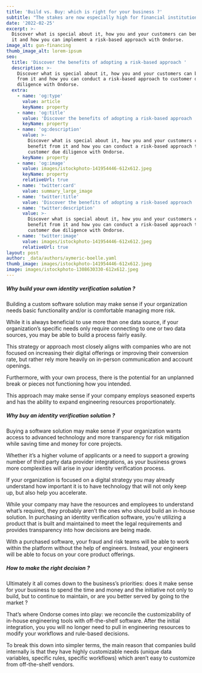 ```yaml
---
title: 'Build vs. Buy: which is right for your business ?'
subtitle: "The stakes are now especially high for financial institutions to meet identity verification regulations, that’s why most FIs care deeply about the type of process or solution they adopt to help them mitigate risk and manage their process. However, most FIs struggle with whether to build or buy this important piece of their tech stack.\_Here, we will cover the important questions to consider in making the decision for your organization."
date: '2022-02-25'
excerpt: >-
  Discover what is special about it, how you and your customers can benefit from
  it and how you can implement a risk-based approach with Ondorse.
image_alt: gun-financing
thumb_image_alt: lorem-ipsum
seo:
  title: 'Discover the benefits of adopting a risk-based approach '
  description: >-
    Discover what is special about it, how you and your customers can benefit
    from it and how you can conduct a risk-based approach to customer due
    diligence with Ondorse.
  extra:
    - name: 'og:type'
      value: article
      keyName: property
    - name: 'og:title'
      value: 'Discover the benefits of adopting a risk-based approach '
      keyName: property
    - name: 'og:description'
      value: >-
        Discover what is special about it, how you and your customers can
        benefit from it and how you can conduct a risk-based approach to
        customer due diligence with Ondorse.
      keyName: property
    - name: 'og:image'
      value: images/istockphoto-141954446-612x612.jpeg
      keyName: property
      relativeUrl: true
    - name: 'twitter:card'
      value: summary_large_image
    - name: 'twitter:title'
      value: 'Discover the benefits of adopting a risk-based approach '
    - name: 'twitter:description'
      value: >-
        Discover what is special about it, how you and your customers can
        benefit from it and how you can conduct a risk-based approach to
        customer due diligence with Ondorse.
    - name: 'twitter:image'
      value: images/istockphoto-141954446-612x612.jpeg
      relativeUrl: true
layout: post
author: _data/authors/aymeric-boelle.yaml
thumb_image: images/istockphoto-141954446-612x612.jpeg
image: images/istockphoto-1308630330-612x612.jpeg
---
```

##### Why build your own identity verification solution ?

Building a custom software solution may make sense if your organization needs basic functionality and/or is comfortable managing more risk.

While it is always beneficial to use more than one data source, if your organization’s specific needs only require connecting to one or two data sources, you may be able to build a process fairly easily. 

This strategy or approach most closely aligns with companies who are not focused on increasing their digital offerings or improving their conversion rate, but rather rely more heavily on in-person communication and account openings. 

Furthermore, with your own process, there is the potential for an unplanned break or pieces not functioning how you intended. 

This approach may make sense if your company employs seasoned experts and has the ability to expand engineering resources proportionately.

##### Why buy an identity verification solution ?

Buying a software solution may make sense if your organization wants access to advanced technology and more transparency for risk mitigation while saving time and money for core projects.

Whether it’s a higher volume of applicants or a need to support a growing number of third party data provider integrations, as your business grows more complexities will arise in your identity verification process. 

If your organization is focused on a digital strategy you may already understand how important it is to have technology that will not only keep up, but also help you accelerate. 

While your company may have the resources and employees to understand what’s required, they probably aren’t the ones who should build an in-house solution. In purchasing an identity verification software, you’re utilizing a product that is built and maintained to meet the legal requirements and provides transparency into how decisions are being made.

With a purchased software, your fraud and risk teams will be able to work within the platform without the help of engineers. Instead, your engineers will be able to focus on your core product offerings.

##### How to make the right decision ?

Ultimately it all comes down to the business’s priorities: does it make sense for your business to spend the time and money and the initiative not only to build, but to continue to maintain, or are you better served by going to the market ?

That’s where Ondorse comes into play: we reconcile the customizability of in-house engineering tools with off-the-shelf software. After the initial integration, you you will no longer need to pull in engineering resources to modify your workflows and rule-based decisions.‍

To break this down into simpler terms, the main reason that companies build internally is that they have highly customizable needs (unique data variables, specific rules, specific workflows) which aren’t easy to customize from off-the-shelf vendors.
